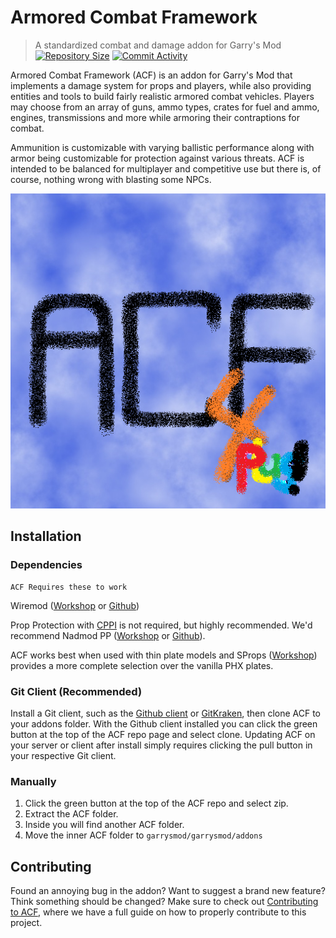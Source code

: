 # Armored Combat Framework
> A standardized combat and damage addon for Garry's Mod
[![Repository Size](https://img.shields.io/github/repo-size/Stooberton/ACF-3?label=Repository%20Size&style=flat-square)](https://github.com/freedom7341/ACF-4)
[![Commit Activity](https://img.shields.io/github/commit-activity/m/Stooberton/ACF-3?label=Commit%20Activity&style=flat-square)](https://github.com/freedom7341/ACF-4/graphs/commit-activity)

Armored Combat Framework (ACF) is an addon for Garry's Mod that implements a damage system for props and players, while also providing entities and tools to build fairly realistic armored combat vehicles. Players may choose from an array of guns, ammo types, crates for fuel and ammo, engines, transmissions and more while armoring their contraptions for combat.

Ammunition is customizable with varying ballistic performance along with armor being customizable for protection against various threats. ACF is intended to be balanced for multiplayer and competitive use but there is, of course, nothing wrong with blasting some NPCs.

![ACF Logo](acf-logo.png)

## Installation

### Dependencies
    ACF Requires these to work

Wiremod ([Workshop](https://steamcommunity.com/workshop/filedetails/?id=160250458) or [Github](https://github.com/wiremod))

Prop Protection with [CPPI](http://ulyssesmod.net/archive/CPPI_v1-3.pdf) is not required, but highly recommended. We'd recommend Nadmod PP ([Workshop](https://steamcommunity.com/sharedfiles/filedetails/?id=159298542) or [Github](https://github.com/Nebual/NadmodPP)).

ACF works best when used with thin plate models and SProps ([Workshop](https://steamcommunity.com/sharedfiles/filedetails/?id=173482196)) provides a more complete selection over the vanilla PHX plates.


### Git Client (Recommended)

Install a Git client, such as the [Github client](https://desktop.github.com/) or [GitKraken](https://www.gitkraken.com/), then clone ACF to your addons folder. With the Github client installed you can click the green button at the top of the ACF repo page and select clone. Updating ACF on your server or client after install simply requires clicking the pull button in your respective Git client.

### Manually

1. Click the green button at the top of the ACF repo and select zip.
2. Extract the ACF folder.
3. Inside you will find another ACF folder.
4. Move the inner ACF folder to `garrysmod/garrysmod/addons`

## Contributing

Found an annoying bug in the addon? Want to suggest a brand new feature? Think something should be changed? Make sure to check out [Contributing to ACF](CONTRIBUTING.md), where we have a full guide on how to properly contribute to this project.
